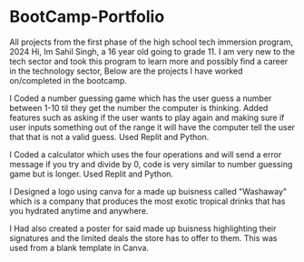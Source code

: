 # BootCamp-Portfolio
All projects from the first phase of the high school tech immersion program, 2024
Hi, Im Sahil Singh, a 16 year old going to grade 11. I am very new to the tech sector and took this program to learn more and possibly find a career in the technology sector, Below are the projects I have worked on/completed in the bootcamp.

I Coded a number guessing game which has the user guess a number between 1-10 til they get the number the computer is thinking. Added features such as asking if the user wants to play again and making sure if user inputs something out of the range it will have the computer tell the user that that is not a valid guess. Used Replit and Python.

I Coded a calculator which uses the four operations and will send a error message if you try and divide by 0, code is very similar to number guessing game but is longer. Used Replit and Python.

I Designed a logo using canva for a made up buisness called "Washaway" which is a company that produces the most exotic tropical drinks that has you hydrated anytime and anywhere.

I Had also created a poster for said made up buisness highlighting their signatures and the limited deals the store has to offer to them. This was used from a blank template in Canva.
